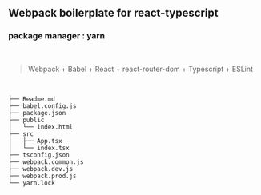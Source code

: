 ## Webpack boilerplate for react-typescript

### package manager : yarn

<br/>

> Webpack + Babel + React + react-router-dom + Typescript + ESLint

<br/>

```
├── Readme.md
├── babel.config.js
├── package.json
├── public
│   └── index.html
├── src
│   ├── App.tsx
│   └── index.tsx
├── tsconfig.json
├── webpack.common.js
├── webpack.dev.js
├── webpack.prod.js
└── yarn.lock
```
